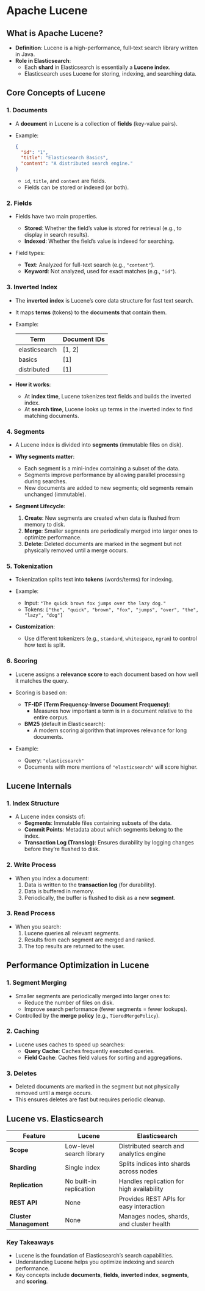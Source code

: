# Apache Lucene

## **What is Apache Lucene?**

- **Definition**: Lucene is a high-performance, full-text search library written in Java.
- **Role in Elasticsearch**:
  - Each **shard** in Elasticsearch is essentially a **Lucene index**.
  - Elasticsearch uses Lucene for storing, indexing, and searching data.

## **Core Concepts of Lucene**

### **1. Documents**

- A **document** in Lucene is a collection of **fields** (key-value pairs).
- Example:

  ```json
  {
    "id": "1",
    "title": "Elasticsearch Basics",
    "content": "A distributed search engine."
  }
  ```

  - `id`, `title`, and `content` are fields.
  - Fields can be stored or indexed (or both).

### **2. Fields**

- Fields have two main properties.
    - **Stored**: Whether the field’s value is stored for retrieval (e.g., to display in search results).
    - **Indexed**: Whether the field’s value is indexed for searching.

- Field types:
    - **Text**: Analyzed for full-text search (e.g., `"content"`).
    - **Keyword**: Not analyzed, used for exact matches (e.g., `"id"`).

### **3. Inverted Index**

- The **inverted index** is Lucene’s core data structure for fast text search.
- It maps **terms** (tokens) to the **documents** that contain them.

- Example:

    | Term          | Document IDs |
    | ------------- | ------------ |
    | elasticsearch | [1, 2]       |
    | basics        | [1]          |
    | distributed   | [1]          |

- **How it works**:
    - At **index time**, Lucene tokenizes text fields and builds the inverted index.
    - At **search time**, Lucene looks up terms in the inverted index to find matching documents.

### **4. Segments**

- A Lucene index is divided into **segments** (immutable files on disk).

- **Why segments matter**:
    - Each segment is a mini-index containing a subset of the data.
    - Segments improve performance by allowing parallel processing during searches.
    - New documents are added to new segments; old segments remain unchanged (immutable).

- **Segment Lifecycle**:
    1. **Create**: New segments are created when data is flushed from memory to disk.
    2. **Merge**: Smaller segments are periodically merged into larger ones to optimize performance.
    3. **Delete**: Deleted documents are marked in the segment but not physically removed until a merge occurs.

### **5. Tokenization**

- Tokenization splits text into **tokens** (words/terms) for indexing.
- Example:

    - Input: `"The quick brown fox jumps over the lazy dog."`
    - Tokens: `["the", "quick", "brown", "fox", "jumps", "over", "the", "lazy", "dog"]`

- **Customization**:
  - Use different tokenizers (e.g., `standard`, `whitespace`, `ngram`) to control how text is split.

### **6. Scoring**

- Lucene assigns a **relevance score** to each document based on how well it matches the query.
- Scoring is based on:
    - **TF-IDF (Term Frequency-Inverse Document Frequency)**:
        - Measures how important a term is in a document relative to the entire corpus.
    - **BM25** (default in Elasticsearch):
        - A modern scoring algorithm that improves relevance for long documents.

- Example:
    - Query: `"elasticsearch"`
    - Documents with more mentions of `"elasticsearch"` will score higher.

## **Lucene Internals**

### **1. Index Structure**

- A Lucene index consists of:
    - **Segments**: Immutable files containing subsets of the data.
    - **Commit Points**: Metadata about which segments belong to the index.
    - **Transaction Log (Translog)**: Ensures durability by logging changes before they’re flushed to disk.

### **2. Write Process**

- When you index a document:
    1. Data is written to the **transaction log** (for durability).
    2. Data is buffered in memory.
    3. Periodically, the buffer is flushed to disk as a new **segment**.

### **3. Read Process**

- When you search:
    1. Lucene queries all relevant segments.
    2. Results from each segment are merged and ranked.
    3. The top results are returned to the user.

## **Performance Optimization in Lucene**

### **1. Segment Merging**

- Smaller segments are periodically merged into larger ones to:
    - Reduce the number of files on disk.
    - Improve search performance (fewer segments = fewer lookups).
- Controlled by the **merge policy** (e.g., `TieredMergePolicy`).

### **2. Caching**

- Lucene uses caches to speed up searches:
    - **Query Cache**: Caches frequently executed queries.
    - **Field Cache**: Caches field values for sorting and aggregations.

### **3. Deletes**

- Deleted documents are marked in the segment but not physically removed until a merge occurs.
- This ensures deletes are fast but requires periodic cleanup.

## **Lucene vs. Elasticsearch**

| **Feature**            | **Lucene**               | **Elasticsearch**                         |
| ---------------------- | ------------------------ | ----------------------------------------- |
| **Scope**              | Low-level search library | Distributed search and analytics engine   |
| **Sharding**           | Single index             | Splits indices into shards across nodes   |
| **Replication**        | No built-in replication  | Handles replication for high availability |
| **REST API**           | None                     | Provides REST APIs for easy interaction   |
| **Cluster Management** | None                     | Manages nodes, shards, and cluster health |

### **Key Takeaways**

- Lucene is the foundation of Elasticsearch’s search capabilities.
- Understanding Lucene helps you optimize indexing and search performance.
- Key concepts include **documents**, **fields**, **inverted index**, **segments**, and **scoring**.
